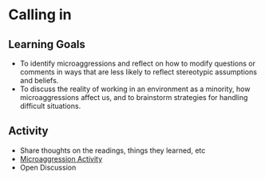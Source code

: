 # Calling in

## Learning Goals
+ To identify microaggressions and reflect on how to modify questions or comments in ways that are less likely to reflect stereotypic assumptions and beliefs.
+ To discuss the reality of working in an environment as a minority, how microaggressions affect us, and to brainstorm strategies for handling difficult situations.

## Activity
+ Share thoughts on the readings, things they learned, etc
+ [Microaggression Activity](http://breakingprejudice.org/teaching/group-activities/microaggression-activity/)
+ Open Discussion
